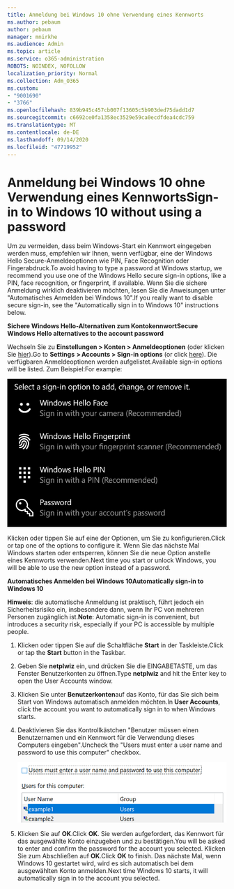 ```yaml
---
title: Anmeldung bei Windows 10 ohne Verwendung eines Kennworts
ms.author: pebaum
author: pebaum
manager: mnirkhe
ms.audience: Admin
ms.topic: article
ms.service: o365-administration
ROBOTS: NOINDEX, NOFOLLOW
localization_priority: Normal
ms.collection: Adm_O365
ms.custom:
- "9001690"
- "3766"
ms.openlocfilehash: 839b945c457cb007f13605c5b903ded75dadd1d7
ms.sourcegitcommit: c6692ce0fa1358ec3529e59ca0ecdfdea4cdc759
ms.translationtype: MT
ms.contentlocale: de-DE
ms.lasthandoff: 09/14/2020
ms.locfileid: "47719952"
---
```

# <a name="sign-in-to-windows-10-without-using-a-password"></a><span data-ttu-id="01b73-102">Anmeldung bei Windows 10 ohne Verwendung eines Kennworts</span><span class="sxs-lookup"><span data-stu-id="01b73-102">Sign-in to Windows 10 without using a password</span></span>

<span data-ttu-id="01b73-103">Um zu vermeiden, dass beim Windows-Start ein Kennwort eingegeben werden muss, empfehlen wir Ihnen, wenn verfügbar, eine der Windows Hello Secure-Anmeldeoptionen wie PIN, Face Recognition oder Fingerabdruck.</span><span class="sxs-lookup"><span data-stu-id="01b73-103">To avoid having to type a password at Windows startup, we recommend you use one of the Windows Hello secure sign-in options, like a PIN, face recognition, or fingerprint, if available.</span></span> <span data-ttu-id="01b73-104">Wenn Sie die sichere Anmeldung wirklich deaktivieren möchten, lesen Sie die Anweisungen unter "Automatisches Anmelden bei Windows 10".</span><span class="sxs-lookup"><span data-stu-id="01b73-104">If you really want to disable secure sign-in, see the "Automatically sign in to Windows 10" instructions below.</span></span>

<span data-ttu-id="01b73-105">**Sichere Windows Hello-Alternativen zum Kontokennwort**</span><span class="sxs-lookup"><span data-stu-id="01b73-105">**Secure Windows Hello alternatives to the account password**</span></span>

<span data-ttu-id="01b73-106">Wechseln Sie zu **Einstellungen > Konten > Anmeldeoptionen** (oder klicken Sie [hier](ms-settings:signinoptions?activationSource=GetHelp)).</span><span class="sxs-lookup"><span data-stu-id="01b73-106">Go to **Settings  > Accounts > Sign-in options** (or click [here](ms-settings:signinoptions?activationSource=GetHelp)).</span></span> <span data-ttu-id="01b73-107">Die verfügbaren Anmeldeoptionen werden aufgelistet.</span><span class="sxs-lookup"><span data-stu-id="01b73-107">Available sign-in options will be listed.</span></span> <span data-ttu-id="01b73-108">Zum Beispiel:</span><span class="sxs-lookup"><span data-stu-id="01b73-108">For example:</span></span>

![Anmeldeoptionen.](media/sign-in-options.png)

<span data-ttu-id="01b73-110">Klicken oder tippen Sie auf eine der Optionen, um Sie zu konfigurieren.</span><span class="sxs-lookup"><span data-stu-id="01b73-110">Click or tap one of the options to configure it.</span></span> <span data-ttu-id="01b73-111">Wenn Sie das nächste Mal Windows starten oder entsperren, können Sie die neue Option anstelle eines Kennworts verwenden.</span><span class="sxs-lookup"><span data-stu-id="01b73-111">Next time you start or unlock Windows, you will be able to use the new option instead of a password.</span></span> 

<span data-ttu-id="01b73-112">**Automatisches Anmelden bei Windows 10**</span><span class="sxs-lookup"><span data-stu-id="01b73-112">**Automatically sign-in to Windows 10**</span></span>

<span data-ttu-id="01b73-113">**Hinweis**: die automatische Anmeldung ist praktisch, führt jedoch ein Sicherheitsrisiko ein, insbesondere dann, wenn Ihr PC von mehreren Personen zugänglich ist.</span><span class="sxs-lookup"><span data-stu-id="01b73-113">**Note**: Automatic sign-in is convenient, but introduces a security risk, especially if your PC is accessible by multiple people.</span></span> 

1. <span data-ttu-id="01b73-114">Klicken oder tippen Sie auf die Schaltfläche **Start** in der Taskleiste.</span><span class="sxs-lookup"><span data-stu-id="01b73-114">Click or tap the **Start** button in the Taskbar.</span></span>

2. <span data-ttu-id="01b73-115">Geben Sie **netplwiz** ein, und drücken Sie die EINGABETASTE, um das Fenster Benutzerkonten zu öffnen.</span><span class="sxs-lookup"><span data-stu-id="01b73-115">Type **netplwiz** and hit the Enter key to open the User Accounts window.</span></span>

3. <span data-ttu-id="01b73-116">Klicken Sie unter **Benutzerkonten**auf das Konto, für das Sie sich beim Start von Windows automatisch anmelden möchten.</span><span class="sxs-lookup"><span data-stu-id="01b73-116">In **User Accounts**, click the account you want to automatically sign in to when Windows starts.</span></span>

4. <span data-ttu-id="01b73-117">Deaktivieren Sie das Kontrollkästchen "Benutzer müssen einen Benutzernamen und ein Kennwort für die Verwendung dieses Computers eingeben".</span><span class="sxs-lookup"><span data-stu-id="01b73-117">Uncheck the "Users must enter a user name and password to use this computer" checkbox.</span></span>

    ![Benutzer müssen eine Option für Benutzername und Kennwort eingeben.](media/users-must-enter-username.png)

5. <span data-ttu-id="01b73-119">Klicken Sie auf **OK**.</span><span class="sxs-lookup"><span data-stu-id="01b73-119">Click **OK**.</span></span> <span data-ttu-id="01b73-120">Sie werden aufgefordert, das Kennwort für das ausgewählte Konto einzugeben und zu bestätigen.</span><span class="sxs-lookup"><span data-stu-id="01b73-120">You will be asked to enter and confirm the password for the account you selected.</span></span> <span data-ttu-id="01b73-121">Klicken Sie zum Abschließen auf **OK**.</span><span class="sxs-lookup"><span data-stu-id="01b73-121">Click **OK** to finish.</span></span> <span data-ttu-id="01b73-122">Das nächste Mal, wenn Windows 10 gestartet wird, wird es sich automatisch bei dem ausgewählten Konto anmelden.</span><span class="sxs-lookup"><span data-stu-id="01b73-122">Next time Windows 10 starts, it will automatically sign in to the account you selected.</span></span>
